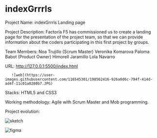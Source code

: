 # indexGrrrls

Project Name: indexGrrrls Landing page

Project Description: Factoría F5 has commissioned us to create a landing page for the presentation of the project team, so that we can provide information about the coders participating in this first project by groups.

Team Members: Noa Trujillo (Scrum Master)
              Veronika Komarova
              Paloma Babot (Product Owner)
              Himorell Jaramillo
              Lola Navarro
              
URL: http://127.0.0.1:5500/index.html


       ![web](https://user-images.githubusercontent.com/116545301/198562416-926a0d6c-794f-414d-ad4f-11c01a0280b7.JPG)
       
              
Stacks: HTML5 and CSS3

Working methodology: Agile with Scrum Master and Mob programming.

Project evolution:

![sketch](https://user-images.githubusercontent.com/116545301/198537805-d021f968-d8dc-40eb-8524-776f716f57c4.PNG)

![figma](https://user-images.githubusercontent.com/116545301/198538255-a2d3f152-3c67-4f37-8559-d72c34a8ec0d.PNG)
